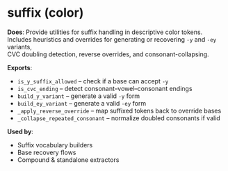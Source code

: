 # suffix (color)

**Does**: Provide utilities for suffix handling in descriptive color tokens.  
Includes heuristics and overrides for generating or recovering `-y` and `-ey` variants,  
CVC doubling detection, reverse overrides, and consonant-collapsing.

**Exports**:
- `is_y_suffix_allowed` – check if a base can accept `-y`
- `is_cvc_ending` – detect consonant–vowel–consonant endings
- `build_y_variant` – generate a valid `-y` form
- `build_ey_variant` – generate a valid `-ey` form
- `_apply_reverse_override` – map suffixed tokens back to override bases
- `_collapse_repeated_consonant` – normalize doubled consonants if valid

**Used by**:
- Suffix vocabulary builders
- Base recovery flows
- Compound & standalone extractors
